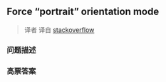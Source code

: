 ## Force “portrait” orientation mode

> 译者 译自 [stackoverflow](http://stackoverflow.com/questions/4885620/force-portrait-orientation-mode) 

### 问题描述 

### 高票答案 

